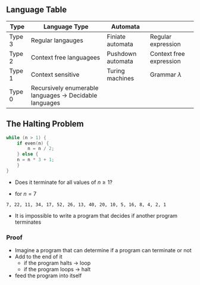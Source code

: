 ## Language Table
| Type   | Language Type                                           | Automata          |                         |
| ------ | ------------------------------------------------------- | ----------------- | ----------------------- |
| Type 3 | Regular langauges                                       | Finiate automata  | Regular expression      |
| Type 2 | Context free languagees                                 | Pushdown automata | Context free expression |
| Type 1 | Context sensitive                                       | Turing machines   | Grammar $\lambda$       |
| Type 0 | Recursively enumerable languages -> Decidable languages |                   |                         |




## The Halting Problem

``` C
while (n > 1) {  
	if even(n) {  
		n = n / 2;  
	} else {  
	n = n * 3 + 1;  
	}  
}
```

- Does it terminate for all values of $n \ge 1$?

- for $n=7$
```
7, 22, 11, 34, 17, 52, 26, 13, 40, 20, 10, 5, 16, 8, 4, 2, 1
```

- It is impossible to write a program that decides if another program terminates

### Proof 
- Imagine a program that can determine if a program can terminate or not 
- Add to the end of it 
	- if the program halts -> loop 
	- if the program loops -> halt
- feed the program into itself 
